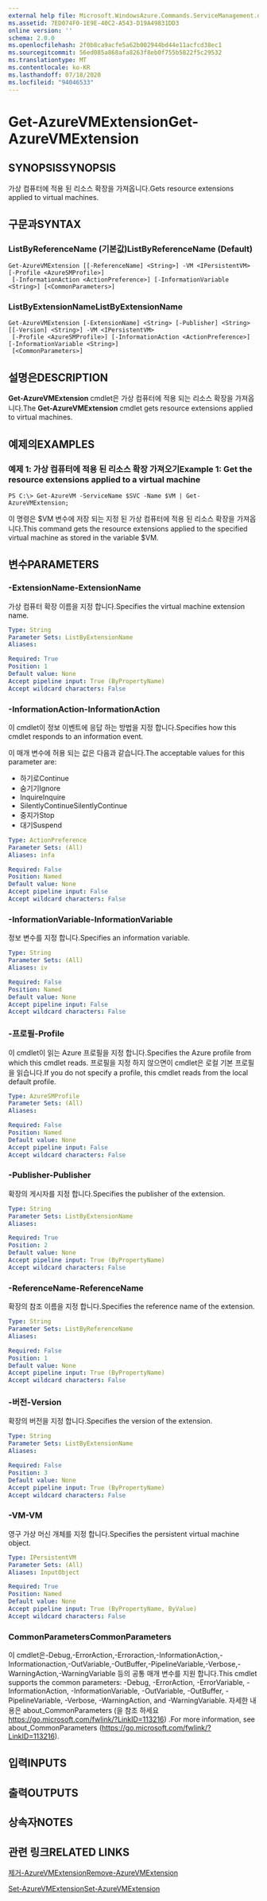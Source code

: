 ```yaml
---
external help file: Microsoft.WindowsAzure.Commands.ServiceManagement.dll-Help.xml
ms.assetid: 7ED074F0-1E9E-40C2-A543-D19A49831DD3
online version: ''
schema: 2.0.0
ms.openlocfilehash: 2f0b8ca9acfe5a62b002944bd44e11acfcd38ec1
ms.sourcegitcommit: 56ed085a868afa8263f8eb0f755b5822f5c29532
ms.translationtype: MT
ms.contentlocale: ko-KR
ms.lasthandoff: 07/18/2020
ms.locfileid: "94046533"
---
```

# <span data-ttu-id="b14f4-101">Get-AzureVMExtension</span><span class="sxs-lookup"><span data-stu-id="b14f4-101">Get-AzureVMExtension</span></span>

## <span data-ttu-id="b14f4-102">SYNOPSIS</span><span class="sxs-lookup"><span data-stu-id="b14f4-102">SYNOPSIS</span></span>
<span data-ttu-id="b14f4-103">가상 컴퓨터에 적용 된 리소스 확장을 가져옵니다.</span><span class="sxs-lookup"><span data-stu-id="b14f4-103">Gets resource extensions applied to virtual machines.</span></span>

## <span data-ttu-id="b14f4-104">구문과</span><span class="sxs-lookup"><span data-stu-id="b14f4-104">SYNTAX</span></span>

### <span data-ttu-id="b14f4-105">ListByReferenceName (기본값)</span><span class="sxs-lookup"><span data-stu-id="b14f4-105">ListByReferenceName (Default)</span></span>
```
Get-AzureVMExtension [[-ReferenceName] <String>] -VM <IPersistentVM> [-Profile <AzureSMProfile>]
 [-InformationAction <ActionPreference>] [-InformationVariable <String>] [<CommonParameters>]
```

### <span data-ttu-id="b14f4-106">ListByExtensionName</span><span class="sxs-lookup"><span data-stu-id="b14f4-106">ListByExtensionName</span></span>
```
Get-AzureVMExtension [-ExtensionName] <String> [-Publisher] <String> [[-Version] <String>] -VM <IPersistentVM>
 [-Profile <AzureSMProfile>] [-InformationAction <ActionPreference>] [-InformationVariable <String>]
 [<CommonParameters>]
```

## <span data-ttu-id="b14f4-107">설명은</span><span class="sxs-lookup"><span data-stu-id="b14f4-107">DESCRIPTION</span></span>
<span data-ttu-id="b14f4-108">**Get-AzureVMExtension** cmdlet은 가상 컴퓨터에 적용 되는 리소스 확장을 가져옵니다.</span><span class="sxs-lookup"><span data-stu-id="b14f4-108">The **Get-AzureVMExtension** cmdlet gets resource extensions applied to virtual machines.</span></span>

## <span data-ttu-id="b14f4-109">예제의</span><span class="sxs-lookup"><span data-stu-id="b14f4-109">EXAMPLES</span></span>

### <span data-ttu-id="b14f4-110">예제 1: 가상 컴퓨터에 적용 된 리소스 확장 가져오기</span><span class="sxs-lookup"><span data-stu-id="b14f4-110">Example 1: Get the resource extensions applied to a virtual machine</span></span>
```
PS C:\> Get-AzureVM -ServiceName $SVC -Name $VM | Get-AzureVMExtension;
```

<span data-ttu-id="b14f4-111">이 명령은 $VM 변수에 저장 되는 지정 된 가상 컴퓨터에 적용 된 리소스 확장을 가져옵니다.</span><span class="sxs-lookup"><span data-stu-id="b14f4-111">This command gets the resource extensions applied to the specified virtual machine as stored in the variable $VM.</span></span>

## <span data-ttu-id="b14f4-112">변수</span><span class="sxs-lookup"><span data-stu-id="b14f4-112">PARAMETERS</span></span>

### <span data-ttu-id="b14f4-113">-ExtensionName</span><span class="sxs-lookup"><span data-stu-id="b14f4-113">-ExtensionName</span></span>
<span data-ttu-id="b14f4-114">가상 컴퓨터 확장 이름을 지정 합니다.</span><span class="sxs-lookup"><span data-stu-id="b14f4-114">Specifies the virtual machine extension name.</span></span>

```yaml
Type: String
Parameter Sets: ListByExtensionName
Aliases: 

Required: True
Position: 1
Default value: None
Accept pipeline input: True (ByPropertyName)
Accept wildcard characters: False
```

### <span data-ttu-id="b14f4-115">-InformationAction</span><span class="sxs-lookup"><span data-stu-id="b14f4-115">-InformationAction</span></span>
<span data-ttu-id="b14f4-116">이 cmdlet이 정보 이벤트에 응답 하는 방법을 지정 합니다.</span><span class="sxs-lookup"><span data-stu-id="b14f4-116">Specifies how this cmdlet responds to an information event.</span></span>

<span data-ttu-id="b14f4-117">이 매개 변수에 허용 되는 값은 다음과 같습니다.</span><span class="sxs-lookup"><span data-stu-id="b14f4-117">The acceptable values for this parameter are:</span></span>

- <span data-ttu-id="b14f4-118">하기로</span><span class="sxs-lookup"><span data-stu-id="b14f4-118">Continue</span></span>
- <span data-ttu-id="b14f4-119">숨기기</span><span class="sxs-lookup"><span data-stu-id="b14f4-119">Ignore</span></span>
- <span data-ttu-id="b14f4-120">Inquire</span><span class="sxs-lookup"><span data-stu-id="b14f4-120">Inquire</span></span>
- <span data-ttu-id="b14f4-121">SilentlyContinue</span><span class="sxs-lookup"><span data-stu-id="b14f4-121">SilentlyContinue</span></span>
- <span data-ttu-id="b14f4-122">중지가</span><span class="sxs-lookup"><span data-stu-id="b14f4-122">Stop</span></span>
- <span data-ttu-id="b14f4-123">대기</span><span class="sxs-lookup"><span data-stu-id="b14f4-123">Suspend</span></span>

```yaml
Type: ActionPreference
Parameter Sets: (All)
Aliases: infa

Required: False
Position: Named
Default value: None
Accept pipeline input: False
Accept wildcard characters: False
```

### <span data-ttu-id="b14f4-124">-InformationVariable</span><span class="sxs-lookup"><span data-stu-id="b14f4-124">-InformationVariable</span></span>
<span data-ttu-id="b14f4-125">정보 변수를 지정 합니다.</span><span class="sxs-lookup"><span data-stu-id="b14f4-125">Specifies an information variable.</span></span>

```yaml
Type: String
Parameter Sets: (All)
Aliases: iv

Required: False
Position: Named
Default value: None
Accept pipeline input: False
Accept wildcard characters: False
```

### <span data-ttu-id="b14f4-126">-프로필</span><span class="sxs-lookup"><span data-stu-id="b14f4-126">-Profile</span></span>
<span data-ttu-id="b14f4-127">이 cmdlet이 읽는 Azure 프로필을 지정 합니다.</span><span class="sxs-lookup"><span data-stu-id="b14f4-127">Specifies the Azure profile from which this cmdlet reads.</span></span>
<span data-ttu-id="b14f4-128">프로필을 지정 하지 않으면이 cmdlet은 로컬 기본 프로필을 읽습니다.</span><span class="sxs-lookup"><span data-stu-id="b14f4-128">If you do not specify a profile, this cmdlet reads from the local default profile.</span></span>

```yaml
Type: AzureSMProfile
Parameter Sets: (All)
Aliases: 

Required: False
Position: Named
Default value: None
Accept pipeline input: False
Accept wildcard characters: False
```

### <span data-ttu-id="b14f4-129">-Publisher</span><span class="sxs-lookup"><span data-stu-id="b14f4-129">-Publisher</span></span>
<span data-ttu-id="b14f4-130">확장의 게시자를 지정 합니다.</span><span class="sxs-lookup"><span data-stu-id="b14f4-130">Specifies the publisher of the extension.</span></span>

```yaml
Type: String
Parameter Sets: ListByExtensionName
Aliases: 

Required: True
Position: 2
Default value: None
Accept pipeline input: True (ByPropertyName)
Accept wildcard characters: False
```

### <span data-ttu-id="b14f4-131">-ReferenceName</span><span class="sxs-lookup"><span data-stu-id="b14f4-131">-ReferenceName</span></span>
<span data-ttu-id="b14f4-132">확장의 참조 이름을 지정 합니다.</span><span class="sxs-lookup"><span data-stu-id="b14f4-132">Specifies the reference name of the extension.</span></span>

```yaml
Type: String
Parameter Sets: ListByReferenceName
Aliases: 

Required: False
Position: 1
Default value: None
Accept pipeline input: True (ByPropertyName)
Accept wildcard characters: False
```

### <span data-ttu-id="b14f4-133">-버전</span><span class="sxs-lookup"><span data-stu-id="b14f4-133">-Version</span></span>
<span data-ttu-id="b14f4-134">확장의 버전을 지정 합니다.</span><span class="sxs-lookup"><span data-stu-id="b14f4-134">Specifies the version of the extension.</span></span>

```yaml
Type: String
Parameter Sets: ListByExtensionName
Aliases: 

Required: False
Position: 3
Default value: None
Accept pipeline input: True (ByPropertyName)
Accept wildcard characters: False
```

### <span data-ttu-id="b14f4-135">-VM</span><span class="sxs-lookup"><span data-stu-id="b14f4-135">-VM</span></span>
<span data-ttu-id="b14f4-136">영구 가상 머신 개체를 지정 합니다.</span><span class="sxs-lookup"><span data-stu-id="b14f4-136">Specifies the persistent virtual machine object.</span></span>

```yaml
Type: IPersistentVM
Parameter Sets: (All)
Aliases: InputObject

Required: True
Position: Named
Default value: None
Accept pipeline input: True (ByPropertyName, ByValue)
Accept wildcard characters: False
```

### <span data-ttu-id="b14f4-137">CommonParameters</span><span class="sxs-lookup"><span data-stu-id="b14f4-137">CommonParameters</span></span>
<span data-ttu-id="b14f4-138">이 cmdlet은-Debug,-ErrorAction,-Erroraction,-InformationAction,-Informationaction,-OutVariable,-OutBuffer,-PipelineVariable,-Verbose,-WarningAction,-WarningVariable 등의 공통 매개 변수를 지원 합니다.</span><span class="sxs-lookup"><span data-stu-id="b14f4-138">This cmdlet supports the common parameters: -Debug, -ErrorAction, -ErrorVariable, -InformationAction, -InformationVariable, -OutVariable, -OutBuffer, -PipelineVariable, -Verbose, -WarningAction, and -WarningVariable.</span></span> <span data-ttu-id="b14f4-139">자세한 내용은 about_CommonParameters (을 참조 하세요 https://go.microsoft.com/fwlink/?LinkID=113216) .</span><span class="sxs-lookup"><span data-stu-id="b14f4-139">For more information, see about_CommonParameters (https://go.microsoft.com/fwlink/?LinkID=113216).</span></span>

## <span data-ttu-id="b14f4-140">입력</span><span class="sxs-lookup"><span data-stu-id="b14f4-140">INPUTS</span></span>

## <span data-ttu-id="b14f4-141">출력</span><span class="sxs-lookup"><span data-stu-id="b14f4-141">OUTPUTS</span></span>

## <span data-ttu-id="b14f4-142">상속자</span><span class="sxs-lookup"><span data-stu-id="b14f4-142">NOTES</span></span>

## <span data-ttu-id="b14f4-143">관련 링크</span><span class="sxs-lookup"><span data-stu-id="b14f4-143">RELATED LINKS</span></span>

[<span data-ttu-id="b14f4-144">제거-AzureVMExtension</span><span class="sxs-lookup"><span data-stu-id="b14f4-144">Remove-AzureVMExtension</span></span>](./Remove-AzureVMExtension.md)

[<span data-ttu-id="b14f4-145">Set-AzureVMExtension</span><span class="sxs-lookup"><span data-stu-id="b14f4-145">Set-AzureVMExtension</span></span>](./Set-AzureVMExtension.md)


